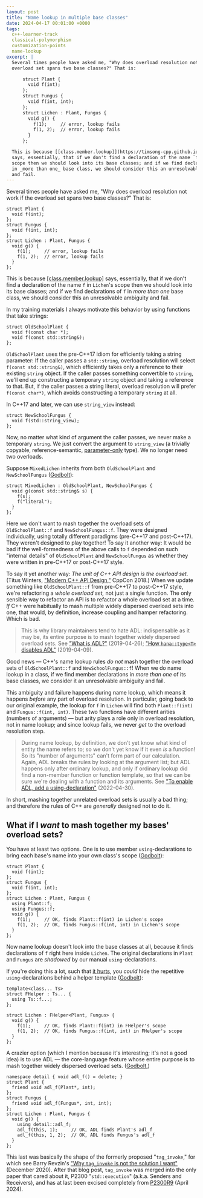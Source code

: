 ```yaml
---
layout: post
title: "Name lookup in multiple base classes"
date: 2024-04-17 00:01:00 +0000
tags:
  c++-learner-track
  classical-polymorphism
  customization-points
  name-lookup
excerpt: |
  Several times people have asked me, "Why does overload resolution not work if the
  overload set spans two base classes?" That is:

      struct Plant {
        void f(int);
      };
      struct Fungus {
        void f(int, int);
      };
      struct Lichen : Plant, Fungus {
        void g() {
          f(1);     // error, lookup fails
          f(1, 2);  // error, lookup fails
        }
      };

  This is because [[class.member.lookup]](https://timsong-cpp.github.io/cppwp/n4868/class.member.lookup#6.2)
  says, essentially, that if we don't find a declaration of the name `f` in `Lichen`'s
  scope then we should look into its base classes; and if we find declarations of `f`
  in _more than one_ base class, we should consider this an unresolvable ambiguity
  and fail.
---
```


Several times people have asked me, "Why does overload resolution not work if the
overload set spans two base classes?" That is:

    struct Plant {
      void f(int);
    };
    struct Fungus {
      void f(int, int);
    };
    struct Lichen : Plant, Fungus {
      void g() {
        f(1);     // error, lookup fails
        f(1, 2);  // error, lookup fails
      }
    };

This is because [[class.member.lookup]](https://timsong-cpp.github.io/cppwp/n4868/class.member.lookup#6.2)
says, essentially, that if we don't find a declaration of the name `f` in `Lichen`'s
scope then we should look into its base classes; and if we find declarations of `f`
in _more than one_ base class, we should consider this an unresolvable ambiguity
and fail.

In my training materials I always motivate this behavior by using functions that take strings:

    struct OldSchoolPlant {
      void f(const char *);
      void f(const std::string&);
    };

`OldSchoolPlant` uses the pre-C++17 idiom for efficiently taking a string parameter:
If the caller passes a `std::string`, overload resolution will select `f(const std::string&)`,
which efficiently takes only a reference to their existing `string` object. If the caller passes
something convertible to `string`, we'll end up constructing a temporary `string` object and
taking a reference to that. But, if the caller passes a string literal, overload resolution
will prefer `f(const char*)`, which avoids constructing a temporary `string` at all.

In C++17 and later, we can use `string_view` instead:

    struct NewSchoolFungus {
      void f(std::string_view);
    };

Now, no matter what kind of argument the caller passes, we never make a temporary `string`.
We just convert the argument to `string_view` (a trivially copyable, reference-semantic,
[parameter-only](/blog/2018/03/27/string-view-is-a-borrow-type/) type). We no longer need
two overloads.

Suppose `MixedLichen` inherits from both `OldSchoolPlant` and `NewSchoolFungus`
([Godbolt](https://godbolt.org/z/EYrj7W7zT)):

    struct MixedLichen : OldSchoolPlant, NewSchoolFungus {
      void g(const std::string& s) {
        f(s);
        f("literal");
      }
    };

Here we don't want to mash together the overload sets of
`OldSchoolPlant::f` and `NewSchoolFungus::f`. They were designed individually, using
totally different paradigms (pre-C++17 and post-C++17). They weren't designed to play together!
To say it another way: It would be bad if the well-formedness of the above calls to `f`
depended on such "internal details" of `OldSchoolPlant` and `NewSchoolFungus` as
whether they were written in pre-C++17 or post-C++17 style.

To say it yet another way: _The unit of C++ API design is the overload set._
(Titus Winters, ["Modern C++ API Design,"](https://www.youtube.com/watch?v=xTdeZ4MxbKo) CppCon 2018.)
When we update something like `OldSchoolPlant::f` from pre-C++17 to post-C++17
style, we're refactoring a _whole overload set,_ not just a single function. The only sensible
way to refactor an API is to refactor a whole overload set at a time. _If_ C++ were
habitually to mash multiple widely dispersed overload sets into one, that would,
by definition, increase coupling and hamper refactoring. Which is bad.

> This is why library maintainers tend to hate ADL: indispensable as it may be,
> its entire purpose is to mash together widely dispersed overload sets.
> See ["What is ADL?"](/blog/2019/04/26/what-is-adl/) (2019-04-26);
> ["How `hana::type<T>` disables ADL"](/blog/2019/04/09/adl-insanity-round-2/) (2019-04-09).

Good news — C++'s name lookup rules _do not_ mash together the overload sets of
`OldSchoolPlant::f` and `NewSchoolFungus::f`! When we do name lookup in a class,
if we find member declarations in _more than one_ of its base classes, we consider
it an unresolvable ambiguity and fail.

This ambiguity and failure happens during name lookup, which means it happens _before_
any part of overload resolution. In particular, going back to our original example, the lookup
for `f` in `Lichen` will find both `Plant::f(int)` and `Fungus::f(int, int)`. These two functions
have different arities (numbers of arguments) — but arity plays a role only in overload resolution,
not in name lookup; and since lookup fails, we never _get_ to the overload resolution step.

> During name lookup, by definition, we don't yet know what kind of entity the name refers to;
> so we don't yet know if it even _is_ a function! So its "number of arguments" can't form part of our
> calculation. Again, ADL breaks the rules by looking at the argument list; but ADL happens only
> after ordinary lookup, and only if ordinary lookup did find a non-member function or function template,
> so that we can be sure we're dealing with a function and its arguments.
> See ["To enable ADL, add a using-declaration"](/blog/2022/04/30/poison-pill-redux/) (2022-04-30).

In short, mashing together unrelated overload sets is usually a bad thing; and therefore the
rules of C++ are _generally_ designed not to do it.

## What if I _want_ to mash together my bases' overload sets?

You have at least two options. One is to use member `using`-declarations to bring each base's
name into your own class's scope ([Godbolt](https://godbolt.org/z/jjxG31Wfv)):

    struct Plant {
      void f(int);
    };
    struct Fungus {
      void f(int, int);
    };
    struct Lichen : Plant, Fungus {
      using Plant::f;
      using Fungus::f;
      void g() {
        f(1);     // OK, finds Plant::f(int) in Lichen's scope
        f(1, 2);  // OK, finds Fungus::f(int, int) in Lichen's scope
      }
    };

Now name lookup doesn't look into the base classes at all, because it finds declarations of `f`
right here inside `Lichen`. The original declarations in `Plant` and `Fungus` are _shadowed_
by our manual `using`-declarations.

If you're doing this a lot, such that [it hurts](https://www.youtube.com/watch?v=ri3aL8At44I&t=1m25s),
you _could_ hide the repetitive `using`-declarations behind a helper template ([Godbolt](https://godbolt.org/z/sTscWY15n)):

    template<class... Ts>
    struct FHelper : Ts... {
      using Ts::f...;
    };

    struct Lichen : FHelper<Plant, Fungus> {
      void g() {
        f(1);     // OK, finds Plant::f(int) in FHelper's scope
        f(1, 2);  // OK, finds Fungus::f(int, int) in FHelper's scope
      }
    };

A crazier option (which I mention because it's interesting; it's not a good idea)
is to use ADL — the core-language feature whose entire purpose is to mash together
widely dispersed overload sets. ([Godbolt.](https://godbolt.org/z/s5Wovaj6T))

    namespace detail { void adl_f() = delete; }
    struct Plant {
      friend void adl_f(Plant*, int);
    };
    struct Fungus {
      friend void adl_f(Fungus*, int, int);
    };
    struct Lichen : Plant, Fungus {
      void g() {
        using detail::adl_f;
        adl_f(this, 1);     // OK, ADL finds Plant's adl_f
        adl_f(this, 1, 2);  // OK, ADL finds Fungus's adl_f
      }
    };

This last was basically the shape of the formerly proposed "`tag_invoke`," for which see Barry Revzin's
["Why `tag_invoke` is not the solution I want"](https://brevzin.github.io/c++/2020/12/01/tag-invoke/) (December 2020).
After that blog post, `tag_invoke` was merged into the only paper that cared about it, P2300 "`std::execution`"
(a.k.a. Senders and Receivers), and has at last been excised completely from
[P2300R9](https://www.open-std.org/jtc1/sc22/wg21/docs/papers/2024/p2300r9.html#design-dispatch) (April 2024).
